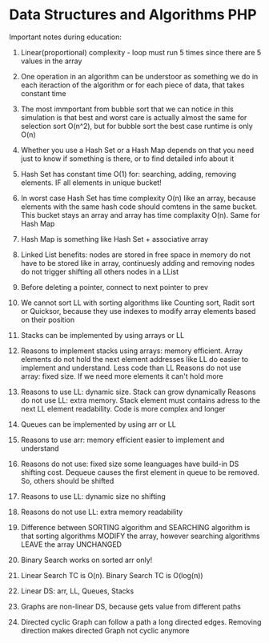 # Data Structures and Algorithms PHP

Important notes during education:

1. Linear(proportional) complexity - loop must run 5 times since there are 5 values in the array

2. One operation in an algorithm can be understoor as something we do in each iteraction of the
   algorithm or for each piece of data, that takes constant time

3. The most immportant from bubble sort that we can notice in this simulation is that best and
   worst care is actually almost the same for selection sort O(n^2), but for bubble sort the best
   case runtime is only O(n)

4. Whether you use a Hash Set or a Hash Map depends on that you need just to know if something is
   there, or to find detailed info about it

5. Hash Set has constant time O(1) for: searching, adding, removing elements. IF all elements in
   unique bucket!

6. In worst case Hash Set has time complexity O(n) like an array, because elements with the same
   hash code should comtens in the same bucket. This bucket stays an array and array has time
   complaxity O(n). Same for Hash Map

7. Hash Map is something like Hash Set + associative array

8. Linked List benefits:
   nodes are stored in free space in memory
   do not have to be stored like in array, continuesly
   adding and removing nodes do not trigger shifting all others nodes in a LList

9. Before deleting a pointer, connect to next pointer to prev

10. We cannot sort LL with sorting algorithms like Counting sort, Radit sort or Quicksor, because
    they use indexes to modify array elements based on their position

11. Stacks can be implemented by using arrays or LL

12. Reasons to implement stacks using arrays:
    memory efficient. Array elements do not hold the next element addresses like LL do
    easier to implement and understand. Less code than LL
    Reasons do not use array:
    fixed size. If we need more elements it can't hold more

13. Reasons to use LL:
    dynamic size. Stack can grow dynamically
    Reasons do not use LL:
    extra memory. Stack element must contains adress to the next LL element
    readability. Code is more complex and longer

14. Queues can be implemented by using arr or LL

15. Reasons to use arr:
    memory efficient
    easier to implement and understand

16. Reasons do not use:
    fixed size
    some leanguages have build-in DS
    shifting cost. Dequeue causes the first element in queue to be removed. So, others
    should be shifted

17. Reasons to use LL:
    dynamic size
    no shifting

18. Reasons do not use LL:
    extra memory
    readability

19. Difference between SORTING algorithm and SEARCHING algorithm is that sorting algorithms
    MODIFY the array, however searching algorithms LEAVE the array UNCHANGED

20. Binary Search works on sorted arr only!

21. Linear Search TC is O(n). Binary Search TC is O(log(n))

22. Linear DS: arr, LL, Queues, Stacks

23. Graphs are non-linear DS, because gets value from different paths

24. Directed cyclic Graph can follow a path a long directed edges. Removing direction makes
    directed Graph not cyclic anymore
